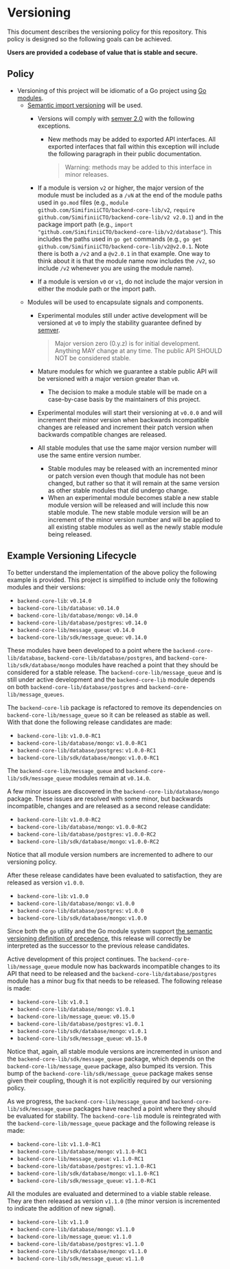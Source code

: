 # Versioning

This document describes the versioning policy for this repository. This policy
is designed so the following goals can be achieved.

**Users are provided a codebase of value that is stable and secure.**

## Policy

* Versioning of this project will be idiomatic of a Go project using [Go
  modules](https://github.com/golang/go/wiki/Modules).
  * [Semantic import
    versioning](https://github.com/golang/go/wiki/Modules#semantic-import-versioning)
    will be used.
    * Versions will comply with [semver
      2.0](https://semver.org/spec/v2.0.0.html) with the following exceptions.
      * New methods may be added to exported API interfaces. All exported
        interfaces that fall within this exception will include the following
        paragraph in their public documentation.

        > Warning: methods may be added to this interface in minor releases.

    * If a module is version `v2` or higher, the major version of the module
      must be included as a `/vN` at the end of the module paths used in
      `go.mod` files (e.g., `module github.com/SimifiniiCTO/backend-core-lib/v2`, `require
      github.com/SimifiniiCTO/backend-core-lib/v2 v2.0.1`) and in the package import path
      (e.g., `import "github.com/SimifiniiCTO/backend-core-lib/v2/database"`). This includes the
      paths used in `go get` commands (e.g., `go get
      github.com/SimifiniiCTO/backend-core-lib/v2@v2.0.1`.  Note there is both a `/v2` and a
      `@v2.0.1` in that example. One way to think about it is that the module
      name now includes the `/v2`, so include `/v2` whenever you are using the
      module name).
    * If a module is version `v0` or `v1`, do not include the major version in
      either the module path or the import path.
  * Modules will be used to encapsulate signals and components.
    * Experimental modules still under active development will be versioned at
      `v0` to imply the stability guarantee defined by
      [semver](https://semver.org/spec/v2.0.0.html#spec-item-4).

      > Major version zero (0.y.z) is for initial development. Anything MAY
      > change at any time. The public API SHOULD NOT be considered stable.

    * Mature modules for which we guarantee a stable public API will be versioned
      with a major version greater than `v0`.
      * The decision to make a module stable will be made on a case-by-case
        basis by the maintainers of this project.
    * Experimental modules will start their versioning at `v0.0.0` and will
      increment their minor version when backwards incompatible changes are
      released and increment their patch version when backwards compatible
      changes are released.
    * All stable modules that use the same major version number will use the
      same entire version number.
      * Stable modules may be released with an incremented minor or patch
        version even though that module has not been changed, but rather so
        that it will remain at the same version as other stable modules that
        did undergo change.
      * When an experimental module becomes stable a new stable module version
        will be released and will include this now stable module. The new
        stable module version will be an increment of the minor version number
        and will be applied to all existing stable modules as well as the newly
        stable module being released.

## Example Versioning Lifecycle

To better understand the implementation of the above policy the following
example is provided. This project is simplified to include only the following
modules and their versions:

* `backend-core-lib`: `v0.14.0`
* `backend-core-lib/database`: `v0.14.0`
* `backend-core-lib/database/mongo`: `v0.14.0`
* `backend-core-lib/database/postgres`: `v0.14.0`
* `backend-core-lib/message_queue`: `v0.14.0`
* `backend-core-lib/sdk/message_queue`: `v0.14.0`

These modules have been developed to a point where the `backend-core-lib/database`,
`backend-core-lib/database/postgres`, and `backend-core-lib/sdk/database/mongo` modules have reached a point that they
should be considered for a stable release. The `backend-core-lib/message_queue` and
is still under active development and the `backend-core-lib` module
depends on both `backend-core-lib/database/postgres` and `backend-core-lib/message_queues`.

The `backend-core-lib` package is refactored to remove its dependencies on `backend-core-lib/message_queue` so
it can be released as stable as well. With that done the following release
candidates are made:

* `backend-core-lib`: `v1.0.0-RC1`
* `backend-core-lib/database/mongo`: `v1.0.0-RC1`
* `backend-core-lib/database/postgres`: `v1.0.0-RC1`
* `backend-core-lib/sdk/database/mongo`: `v1.0.0-RC1`

The `backend-core-lib/message_queue` and `backend-core-lib/sdk/message_queue` modules remain at `v0.14.0`.

A few minor issues are discovered in the `backend-core-lib/database/mongo` package. These issues are
resolved with some minor, but backwards incompatible, changes and are released
as a second release candidate:

* `backend-core-lib`: `v1.0.0-RC2`
* `backend-core-lib/database/mongo`: `v1.0.0-RC2`
* `backend-core-lib/database/postgres`: `v1.0.0-RC2`
* `backend-core-lib/sdk/database/mongo`: `v1.0.0-RC2`

Notice that all module version numbers are incremented to adhere to our
versioning policy.

After these release candidates have been evaluated to satisfaction, they are
released as version `v1.0.0`.

* `backend-core-lib`: `v1.0.0`
* `backend-core-lib/database/mongo`: `v1.0.0`
* `backend-core-lib/database/postgres`: `v1.0.0`
* `backend-core-lib/sdk/database/mongo`: `v1.0.0`

Since both the `go` utility and the Go module system support [the semantic
versioning definition of
precedence](https://semver.org/spec/v2.0.0.html#spec-item-11), this release
will correctly be interpreted as the successor to the previous release
candidates.

Active development of this project continues. The `backend-core-lib/message_queue` module now has
backwards incompatible changes to its API that need to be released and the
`backend-core-lib/database/postgres` module has a minor bug fix that needs to be released. The
following release is made:

* `backend-core-lib`: `v1.0.1`
* `backend-core-lib/database/mongo`: `v1.0.1`
* `backend-core-lib/message_queue`: `v0.15.0`
* `backend-core-lib/database/postgres`: `v1.0.1`
* `backend-core-lib/sdk/database/mongo`: `v1.0.1`
* `backend-core-lib/sdk/message_queue`: `v0.15.0`

Notice that, again, all stable module versions are incremented in unison and
the `backend-core-lib/sdk/message_queue` package, which depends on the `backend-core-lib/message_queue` package, also
bumped its version. This bump of the `backend-core-lib/sdk/message_queue` package makes sense
given their coupling, though it is not explicitly required by our versioning
policy.

As we progress, the `backend-core-lib/message_queue` and `backend-core-lib/sdk/message_queue` packages have reached a
point where they should be evaluated for stability. The `backend-core-lib` module is
reintegrated with the `backend-core-lib/message_queue` package and the following release is made:

* `backend-core-lib`: `v1.1.0-RC1`
* `backend-core-lib/database/mongo`: `v1.1.0-RC1`
* `backend-core-lib/message_queue`: `v1.1.0-RC1`
* `backend-core-lib/database/postgres`: `v1.1.0-RC1`
* `backend-core-lib/sdk/database/mongo`: `v1.1.0-RC1`
* `backend-core-lib/sdk/message_queue`: `v1.1.0-RC1`

All the modules are evaluated and determined to a viable stable release. They
are then released as version `v1.1.0` (the minor version is incremented to
indicate the addition of new signal).

* `backend-core-lib`: `v1.1.0`
* `backend-core-lib/database/mongo`: `v1.1.0`
* `backend-core-lib/message_queue`: `v1.1.0`
* `backend-core-lib/database/postgres`: `v1.1.0`
* `backend-core-lib/sdk/database/mongo`: `v1.1.0`
* `backend-core-lib/sdk/message_queue`: `v1.1.0`
